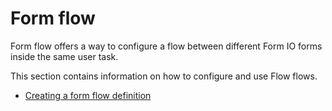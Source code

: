 # Form flow

Form flow offers a way to configure a flow between different Form IO forms inside the same user task.

This section contains information on how to configure and use Flow flows.

* [Creating a form flow definition](create-form-flow-definition.md)
